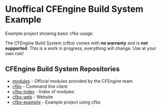 # Unoffical CFEngine Build System Example

Example project showing basic cfbs usage.

The CFEngine Build System (cfbs) comes with **no warranty** and is **not supported**.
This is a work in progress, everything will change.
Use at your own risk!

## CFEngine Build System Repositories

* [modules](https://github.com/cfengine/modules) - Official modules provided by the CFEngine team
* [cfbs](https://github.com/cfengine/cfbs) - Command line client
* [cfbs-index](https://github.com/cfengine/cfbs-index) - Index of modules
* [cfbs-web](https://github.com/cfengine/cfbs-web) - Website
* [cfbs-example](https://github.com/cfengine/cfbs-example) - Example project using cfbs
